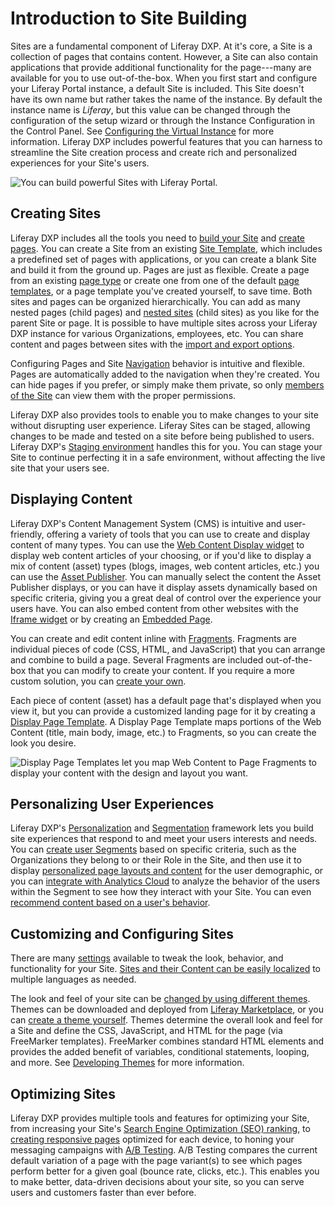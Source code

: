 # Introduction to Site Building

Sites are a fundamental component of Liferay DXP. At it's core, a Site is a collection of pages that contains content. However, a Site can also contain applications that provide additional functionality for the page---many are available for you to use out-of-the-box. When you first start and configure your Liferay Portal instance, a default Site is included. This Site doesn't have its own name but rather takes the name of the instance. By default the instance name is *Liferay*, but this value can be changed through the configuration of the setup wizard or through the Instance Configuration in the Control Panel. See [Configuring the Virtual Instance](../system-administration/virtual_instances.md) for more information. Liferay DXP includes powerful features that you can harness to streamline the Site creation process and create rich and personalized experiences for your Site's users.

![You can build powerful Sites with Liferay Portal.](./introduction-to-site-building/images/01.png)

## Creating Sites

Liferay DXP includes all the tools you need to [build your Site](./building-sites/adding-a-site.md) and [create pages](./creating-pages/adding-pages/adding-a-page-to-a-site.md). You can create a Site from an existing [Site Template](./building-sites/building-sites-with-site-templates.md), which includes a predefined set of pages with applications, or you can create a blank Site and build it from the ground up. Pages are just as flexible. Create a page from an existing [page type](./creating-pages/understanding-pages/understanding-pages.md) or create one from one of the default [page templates](./creating-pages/adding-pages/creating-a-page-template.md), or a page template you've created yourself, to save time. Both sites and pages can be organized hierarchically. You can add as many nested pages (child pages) and [nested sites](./building-sites/site-hierarchies.md) (child sites) as you like for the parent Site or page. It is possible to have multiple sites across your Liferay DXP instance for various Organizations, employees, etc. You can share content and pages between sites with the [import and export options](./building-sites/importing-exporting-pages-and-content.md).

Configuring Pages and Site [Navigation]() <!--TODO: Fix link --> behavior is intuitive and flexible. Pages are automatically added to the navigation when they're created. You can hide pages if you prefer, or simply make them private, so only [members of the Site](./building-sites/site-membership/adding-members-to-sites.md) can view them with the proper permissions.

Liferay DXP also provides tools to enable you to make changes to your site without disrupting user experience. Liferay Sites can be staged, allowing changes to be made and tested on a site before being published to users. Liferay DXP's [Staging environment]() <!-- TODO: Fix link --> handles this for you. You can stage your Site to continue perfecting it in a safe environment, without affecting the live site that your users see.

## Displaying Content

Liferay DXP's Content Management System (CMS) is intuitive and user-friendly, offering a variety of tools that you can use to create and display content of many types. You can use the [Web Content Display widget](./displaying-content/using-the-web-content-display-widget.md) to display web content articles of your choosing, or if you'd like to display a mix of content (asset) types (blogs, images, web content articles, etc.) you can use the [Asset Publisher](./displaying-content/using-the-asset-publisher-widget/displaying-assets-intro.md). You can manually select the content the Asset Publisher displays, or you can have it display assets dynamically based on specific criteria, giving you a great deal of control over the experience your users have. You can also embed content from other websites with the [Iframe widget]() <!-- TODO: Fix link --> or by creating an [Embedded Page](./creating-pages/understanding-pages/other-page-types.md#embedded).

You can create and edit content inline with [Fragments](./displaying-content/using-fragments/using-page-fragments.md). Fragments are individual pieces of code (CSS, HTML, and JavaScript) that you can arrange and combine to build a page. Several Fragments are included out-of-the-box that you can modify to create your content. If you require a more custom solution, you can [create your own](./developer-guide/developing-page-fragments/developing-fragments-intro.md).

Each piece of content (asset) has a default page that's displayed when you view it, but you can provide a customized landing page for it by creating a [Display Page Template](./displaying-content/using-display-page-templates/displaying-content-with-display-page-templates.md). A Display Page Template maps portions of the Web Content (title, main body, image, etc.) to Fragments, so you can create the look you desire.

![Display Page Templates let you map Web Content to Page Fragments to display your content with the design and layout you want.](./introduction-to-site-building/images/02.png)

## Personalizing User Experiences

Liferay DXP's [Personalization](./personalizing-site-experience/personalizing-site-experience.md) and [Segmentation](./personalizing-site-experience/segmentation.md) framework lets you build site experiences that respond to and meet your users interests and needs. You can [create user Segments](./personalizing-site-experience/segmentation/creating-and-managing-user-segments.md) based on specific criteria, such as the Organizations they belong to or their Role in the Site, and then use it to display [personalized page layouts and content](./personalizing-site-experience/experience-personalization/content-page-personalization.md) for the user demographic, or you can [integrate with Analytics Cloud](https://learn.liferay.com/analytics-cloud/latest/en/getting-started/connecting-data-sources/connecting-liferay-dxp-to-analytics-cloud.html) to analyze the behavior of the users within the Segment to see how they interact with your Site. You can even [recommend content based on a user's behavior](./personalizing-site-experience/experience-personalization/understanding-content-recommendations.md).

<!-- Screenshot -->

## Customizing and Configuring Sites

There are many [settings](./site_settings.md) available to tweak the look, behavior, and functionality for your Site. [Sites and their Content can be easily localized](./site-settings/configuring_site_languages.md) to multiple languages as needed.

The look and feel of your site can be [changed by using different themes](../getting-started/changing-your-sites-appearance.md). Themes can be downloaded and deployed from [Liferay Marketplace](../system-administration/installing-and-managing-apps/getting-started/using-marketplace.md), or you can [create a theme yourself](./developer_guide.md). Themes determine the overall look and feel for a Site and define the CSS, JavaScript, and HTML for the page (via FreeMarker templates).  FreeMarker combines standard HTML elements and provides the added benefit of variables, conditional statements, looping, and more. See [Developing Themes](./developer_guide.md) for more information.

## Optimizing Sites

Liferay DXP provides multiple tools and features for optimizing your Site, from increasing your Site's [Search Engine Optimization (SEO) ranking](./optimizing_sites.html#search-engine-optimization), to [creating responsive pages]() <!-- TODO: Fix link --> optimized for each device, to honing your messaging campaigns with [A/B Testing](optimizing-sites/ab_testing.md). A/B Testing compares the current default variation of a page with the page variant(s) to see which pages perform better for a given goal (bounce rate, clicks, etc.). This enables you to make better, data-driven decisions about your site, so you can serve users and customers faster than ever before.
